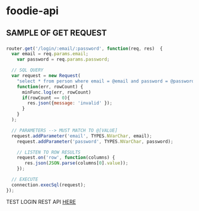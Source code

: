 # foodie-api

## SAMPLE OF GET REQUEST

###
```javascript
router.get('/login/:email/:password', function(req, res)  {
  var email = req.params.email;
	var password = req.params.password;

  // SQL QUERY
  var request = new Request(
    "select * from person where email = @email and password = @password FOR JSON AUTO",
    function(err, rowCount) {
      minFunc.log(err, rowCount)
      if(rowCount == 0){
        res.json({message: 'invalid' });
      }
    }
  );

  // PARAMETERS --> MUST MATCH TO @[VALUE]
  request.addParameter('email', TYPES.NVarChar, email);
	request.addParameter('password', TYPES.NVarChar, password);

	// LISTEN TO ROW RESULTS
	request.on('row', function(columns) {
	   res.json(JSON.parse(columns[0].value));
	});

  // EXECUTE
  connection.execSql(request);
});
```

TEST LOGIN REST API [HERE](https://foodin-api.herokuapp.com/person/login/zhiyong@gmail.com/123)
